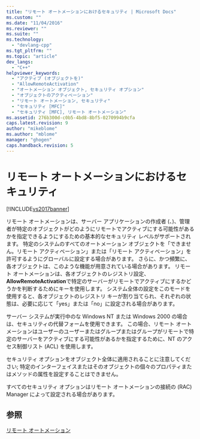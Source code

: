 ```yaml
---
title: "リモート オートメーションにおけるセキュリティ | Microsoft Docs"
ms.custom: ""
ms.date: "11/04/2016"
ms.reviewer: ""
ms.suite: ""
ms.technology: 
  - "devlang-cpp"
ms.tgt_pltfrm: ""
ms.topic: "article"
dev_langs: 
  - "C++"
helpviewer_keywords: 
  - "アクティブ (オブジェクトを)"
  - "AllowRemoteActivation"
  - "オートメーション オブジェクト, セキュリティ オプション"
  - "オブジェクトのアクティベーション"
  - "リモート オートメーション, セキュリティ"
  - "セキュリティ [MFC]"
  - "セキュリティ [MFC], リモート オートメーション"
ms.assetid: 276b300d-c0b5-4bd8-8bf5-0270994b9cfa
caps.latest.revision: 9
author: "mikeblome"
ms.author: "mblome"
manager: "ghogen"
caps.handback.revision: 5
---
```

# リモート オートメーションにおけるセキュリティ
[!INCLUDE[vs2017banner](../assembler/inline/includes/vs2017banner.md)]

リモート オートメーションは、サーバー アプリケーションの作成者 \(、\)、管理者が特定のオブジェクトがどのようにリモートでアクティブにする可能性があるかを指定できるようにするための基本的なセキュリティ レベルがサポートされます。  特定のシステムのすべてのオートメーション オブジェクトを「できません。リモート アクティベーション」または「リモート アクティベーション」を許可するようにグローバルに設定する場合があります。  さらに、かつ頻繁に、各オブジェクトは、このような機能が用意されている場合があります。  リモート オートメーションは、各オブジェクトのレジストリ設定、**AllowRemoteActivation**で特定のサーバーがリモートでアクティブにするかどうかを判断するためにキーを使用します。  システム全体の設定をこのモードを使用すると、各オブジェクトのレジストリ キーが割り当てられ、それぞれの状態は、必要に応じて「yes」または「no」に設定される場合があります。  
  
 サーバー システムが実行中のな Windows NT または Windows 2000 の場合は、セキュリティの代替フォームを使用できます。  この場合、リモート オートメーションはユーザーのユーザーまたはグループまたはグループがリモートで特定のサーバーをアクティブにする可能性があるかを指定するために、NT のアクセス制御リスト \(ACL\) を使用します。  
  
 セキュリティ オプションをオブジェクト全体に適用されることに注意してください; 特定のインターフェイスまたはそのオブジェクトの個々のプロパティまたはメソッドの属性を設定することはできません。  
  
 すべてのセキュリティ オプションはリモート オートメーションの接続の \(RAC\) Manager によって設定される場合があります。  
  
## 参照  
 [リモート オートメーション](../mfc/remote-automation.md)